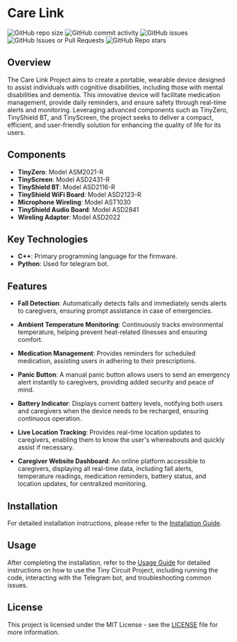 # Care Link
![GitHub repo size](https://img.shields.io/github/repo-size/Koon-Kiat/Care-Link)
![GitHub commit activity](https://img.shields.io/github/commit-activity/t/Koon-Kiat/Care-Link?style=flat)
![GitHub issues](https://img.shields.io/github/issues/Koon-Kiat/Care-Link)
![GitHub Issues or Pull Requests](https://img.shields.io/github/issues-pr/Koon-Kiat/Care-Link)
![GitHub Repo stars](https://img.shields.io/github/stars/Koon-Kiat/Care-Link?style=flat)

## Overview

The Care Link Project aims to create a portable, wearable device designed to assist individuals with cognitive disabilities, including those with mental disabilities and dementia. This innovative device will facilitate medication management, provide daily reminders, and ensure safety through real-time alerts and monitoring. Leveraging advanced components such as TinyZero, TinyShield BT, and TinyScreen, the project seeks to deliver a compact, efficient, and user-friendly solution for enhancing the quality of life for its users.

## Components

- **TinyZero**: Model ASM2021-R
- **TinyScreen**: Model ASD2431-R
- **TinyShield BT**: Model ASD2116-R
- **TinyShield WiFi Board**: Model ASD2123-R
- **Microphone Wireling**: Model AST1030
- **TinyShield Audio Board**: Model ASD2841
- **Wireling Adapter**: Model ASD2022


## Key Technologies
- **C++**: Primary programming language for the firmware.
- **Python**: Used for telegram bot.

## Features

- **Fall Detection**: Automatically detects falls and immediately sends alerts to caregivers, ensuring prompt assistance in case of emergencies.

- **Ambient Temperature Monitoring**: Continuously tracks environmental temperature, helping prevent heat-related illnesses and ensuring comfort.

- **Medication Management**: Provides reminders for scheduled medication, assisting users in adhering to their prescriptions.

- **Panic Button**: A manual panic button allows users to send an emergency alert instantly to caregivers, providing added security and peace of mind.

- **Battery Indicator**: Displays current battery levels, notifying both users and caregivers when the device needs to be recharged, ensuring continuous operation.

- **Live Location Tracking**: Provides real-time location updates to caregivers, enabling them to know the user's whereabouts and quickly assist if necessary.

- **Caregiver Website Dashboard**: An online platform accessible to caregivers, displaying all real-time data, including fall alerts, temperature readings, medication reminders, battery status, and location updates, for centralized monitoring.



## Installation
For detailed installation instructions, please refer to the [Installation Guide](docs/INSTALLATION.md).

## Usage
After completing the installation, refer to the [Usage Guide](docs/USAGE.md) for detailed instructions on how to use the Tiny Circuit Project, including running the code, interacting with the Telegram bot, and troubleshooting common issues.

## License
This project is licensed under the MIT License - see the [LICENSE](LICENSE) file for more information.
